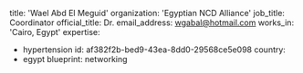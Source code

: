 title: 'Wael Abd El Meguid'
organization: 'Egyptian NCD Alliance'
job_title: Coordinator
official_title: Dr.
email_address: wgabal@hotmail.com
works_in: 'Cairo, Egypt'
expertise:
  - hypertension
id: af382f2b-bed9-43ea-8dd0-29568ce5e098
country:
  - egypt
blueprint: networking
